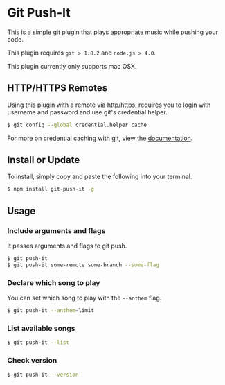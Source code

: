 # Git Push-It

This is a simple git plugin that plays appropriate music while pushing your code.

This plugin requires `git > 1.8.2` and `node.js > 4.0`.

This plugin currently only supports mac OSX.

## HTTP/HTTPS Remotes

Using this plugin with a remote via http/https, requires you to login with username and password and use git's credential helper.

```bash
$ git config --global credential.helper cache
```

For more on credential caching with git, view the [documentation](https://git-scm.com/docs/gitcredentials).

## Install or Update

To install, simply copy and paste the following into your terminal.

```bash
$ npm install git-push-it -g
```

## Usage

### Include arguments and flags

It passes arguments and flags to git push.

```bash
$ git push-it
$ git push-it some-remote some-branch --some-flag
```

### Declare which song to play

You can set which song to play with the `--anthem` flag.

```bash
$ git push-it --anthem=limit
```

### List available songs

```bash
$ git push-it --list
```

### Check version

```bash
$ git push-it --version
```
